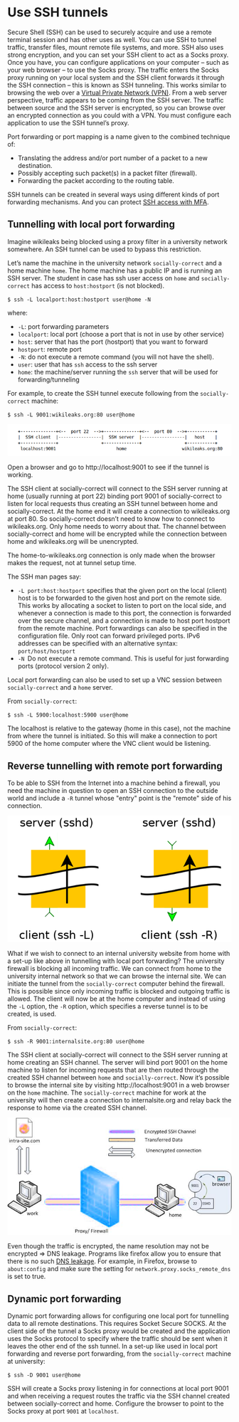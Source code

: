 # Use SSH tunnels

Secure Shell (SSH) can be used to securely acquire and use a remote terminal session and has other uses as well. 
You can use SSH to tunnel traffic, transfer files, mount remote file systems, and more. SSH also uses strong encryption, 
and you can set your SSH client to act as a Socks proxy. Once you have, you can configure applications on your 
computer – such as your web browser – to use the Socks proxy. The traffic enters the Socks proxy running on your local 
system and the SSH client forwards it through the SSH connection – this is known as SSH tunneling. This works 
similar to browsing the web over a [Virtual Private Network (VPN)](vpn.md). From a web server perspective, 
traffic appears to be coming from the SSH server. The traffic between source and the SSH server is encrypted, so you 
can browse over an encrypted connection as you could with a VPN. You must configure each application to use the SSH 
tunnel’s proxy.

Port forwarding or port mapping is a name given to the combined technique of:

  * Translating the address and/or port number of a packet to a new destination.
  * Possibly accepting such packet(s) in a packet filter (firewall).
  * Forwarding the packet according to the routing table.

SSH tunnels can be created in several ways using different kinds of port forwarding mechanisms. And you can protect 
[SSH access with MFA](../authentication/ssh-mfa.md).

## Tunnelling with local port forwarding

Imagine wikileaks being blocked using a proxy filter in a university network somewhere. An SSH tunnel can be used to bypass this restriction.

Let’s name the machine in the university network `socially-correct` and a home machine `home`. The home machine 
has a public IP and is running an SSH server. The student in case has ssh user access on `home` and `socially-correct` 
has access to `host:hostport` (is not blocked).

```
$ ssh -L localport:host:hostport user@home -N 
```

where:

* `-L`: port forwarding parameters
* `localport`: local port (choose a port that is not in use by other service)
* `host`: server that has the port (hostport) that you want to forward
* `hostport`: remote port
* `-N`: do not execute a remote command (you will not have the shell).
* `user`: user that has `ssh` access to the ssh server
* `home`: the machine/server running the `ssh` server that will be used for forwarding/tunneling 

For example, to create the SSH tunnel execute following from the `socially-correct` machine:

```
$ ssh -L 9001:wikileaks.org:80 user@home
```

![Port forwarding](../../_static/images/port-forwarding.png)

Open a browser and go to http://localhost:9001 to see if the tunnel is working.

The SSH client at socially-correct will connect to the SSH server running at home (usually running at port 22) binding 
port 9001 of socially-correct to listen for local requests thus creating an SSH tunnel between home and socially-correct. 
At the home end it will create a connection to wikileaks.org at port 80. So socially-correct doesn’t need to know how 
to connect to wikileaks.org. Only home needs to worry about that. The channel between socially-correct and home will 
be encrypted while the connection between home and wikileaks.org will be unencrypted.

The home-to-wikileaks.org connection is only made when the browser makes the request, not at tunnel setup time.

The SSH man pages say:

* `-L port:host:hostport` specifies that the given port on the local (client) host is to be forwarded to the given host and port on the remote side. This works by allocating a socket to listen to port on the local side, and whenever a connection is made to this port, the connection is forwarded over the secure channel, and a connection is made to host port hostport from the remote machine. Port forwardings can also be specified in the configuration file. Only root can forward privileged ports. IPv6 addresses can be specified with an alternative syntax: `port/host/hostport`
* `-N `Do not execute a remote command. This is useful for just forwarding ports (protocol version 2 only).

Local port forwarding can also be used to set up a VNC session between `socially-correct` and a `home` server. 

From `socially-correct`:

```
$ ssh -L 5900:localhost:5900 user@home
```

The localhost is relative to the gateway (home in this case), not the machine from where the tunnel is initiated. 
So this will make a connection to port 5900 of the home computer where the VNC client would be listening. 

## Reverse tunnelling with remote port forwarding

To be able to SSH from the Internet into a machine behind a firewall, you need the machine in question to open an 
SSH connection to the outside world and include a `-R` tunnel whose "entry" point is the "remote" side of his 
connection.

![Reverse tunnelling](../../_static/images/ssh-l-r.png)

What if we wish to connect to an internal university website from home with a set-up like above in tunnelling with 
local port forwarding? The university firewall is blocking all incoming traffic. We can connect from home to the 
university internal network so that we can browse the internal site. We can initiate the tunnel from the 
`socially-correct` computer behind the firewall. This is possible since only incoming traffic is blocked and outgoing 
traffic is allowed. The client will now be at the home computer and instead of using the `-L` option, the `-R` option, 
which specifies a reverse tunnel is to be created, is used. 

From `socially-correct`:

```
$ ssh -R 9001:internalsite.org:80 user@home 
```

The SSH client at socially-correct will connect to the SSH server running at home creating an SSH channel. 
The server will bind port 9001 on the home machine to listen for incoming requests that are then routed through the 
created SSH channel between `home` and `socially-correct`. Now it’s possible to browse the internal site by visiting 
http://localhost:9001 in a web browser on the `home` machine. The `socially-correct` machine for work at the university 
will then create a connection to internalsite.org and relay back the response to home via the created SSH channel. 

![Remote port forwarding](../../_static/images/remoteportforwarding.png)

Even though the traffic is encrypted, the name resolution may not be encrypted => DNS leakage. Programs like firefox 
allow you to ensure that there is no such [DNS leakage](dns-servers.md). 
For example, in Firefox, browse to  `about:config` and make sure the setting for `network.proxy.socks_remote_dns` is 
set to true.

## Dynamic port forwarding

Dynamic port forwarding allows for configuring one local port for tunnelling data to all remote destinations. 
This requires Socket Secure SOCKS. At the client side of the tunnel a Socks proxy would be created and the application 
uses the Socks protocol to specify where the traffic should be sent when it leaves the other end of the ssh tunnel. 
In a set-up like used in local port forwarding and reverse port forwarding, from the `socially-correct` machine at 
university:

```
$ ssh -D 9001 user@home 
```

SSH will create a Socks proxy listening in for connections at local port 9001 and when receiving a request routes the traffic via the SSH channel created between socially-correct and home. Configure the browser to point to the Socks proxy at port `9001` at `localhost`. 



